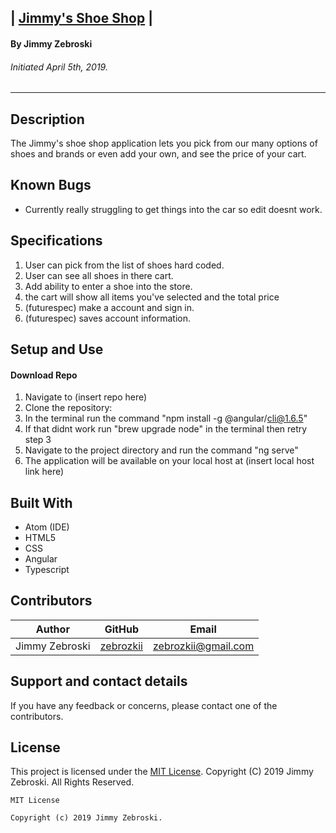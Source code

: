 ## | <u>**Jimmy's Shoe Shop**</u> |

#### By Jimmy Zebroski
###### Initiated April 5th, 2019.

----------

## Description
The Jimmy's shoe shop application lets you pick from our many options of shoes and brands or even add your own, and see the price of your cart.
## Known Bugs

* Currently really struggling to get things into the car so edit doesnt work.

## Specifications
  1. User can pick from the list of shoes hard coded.
  2. User can see all shoes in there cart.
  3. Add ability to enter a shoe into the store.
  4. the cart will show all items you've selected and the total price
  5. (futurespec) make a account and sign in.
  6. (futurespec) saves account information.



## Setup and Use

#### Download Repo
1. Navigate to (insert repo here)
2. Clone the repository:
3. In the terminal run the command "npm install -g @angular/cli@1.6.5"
4. If that didnt work run "brew upgrade node" in the terminal then retry step 3
5. Navigate to the project directory and run the command "ng serve"
6. The application will be available on your local host at (insert local host link here)

## Built With

* Atom (IDE)
* HTML5
* CSS
* Angular
* Typescript


## Contributors

| Author | GitHub | Email |
|--------|:------:|:-----:|
| Jimmy Zebroski | [zebrozkii](https://github.com/zebrozkii) |  [zebrozkii@gmail.com](zebrozkii@gmail.com) |

## Support and contact details

If you have any feedback or concerns, please contact one of the contributors.

## License

This project is licensed under the [MIT License](https://opensource.org/licenses/MIT). Copyright (C) 2019 Jimmy Zebroski. All Rights Reserved.
```
MIT License

Copyright (c) 2019 Jimmy Zebroski.
